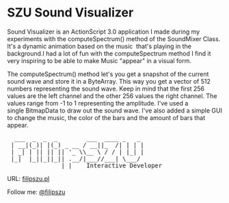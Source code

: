 SZU Sound Visualizer
===
Sound Visualizer is an ActionScript 3.0 application I made during my experiments with the computeSpectrum() method of the SoundMixer Class. It's a dynamic animation based on the music  that's playing in the background.I had a lot of fun with the computeSpectrum method I find it very inspiring to be able to make Music "appear" in a visual form. 

The computeSpectrum() method let's you get a snapshot of the current sound wave and store it in a ByteArray. This way you get a vector of 512 numbers representing the sound wave. Keep in mind that the first 256 values are the left channel and the other 256 values the right channel. The values range from -1 to 1 representing the amplitude. I've used a single BitmapData to draw out the sound wave. I've also added a simple GUI to change the music, the color of the bars and the amount of bars that appear.


<pre>
  ___  _  _  _        ___  ____ _   _ 
 | __|(_)| |(_) _ __ / __||_  /| | | |
 | _| | || || || '_ \\__ \ / / | |_| |
 |_|  |_||_||_|| .__/|___//___| \___/ 
               |_|    Interactive Developer
</pre>
URL: [filipszu.pl](http://www.filipszu.pl/)

Follow me: [@filipszu](https://twitter.com/filipszu)
